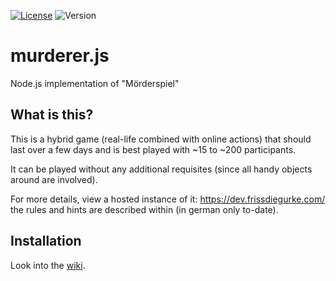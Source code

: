 [![License](https://img.shields.io/badge/license-MIT-blue.svg)](LICENSE)
![Version](https://img.shields.io/badge/version-Alpha-ff69b4.svg)

# murderer.js

Node.js implementation of "Mörderspiel"

## What is this?

This is a hybrid game (real-life combined with online actions) that should last over a few days and is best played with ~15 to ~200 participants.

It can be played without any additional requisites (since all handy objects around are involved).

For more details, view a hosted instance of it: https://dev.frissdiegurke.com/ the rules and hints are described within (in german only to-date).

## Installation

Look into the [wiki](https://github.com/frissdiegurke/murderer.js/wiki/Setup).
